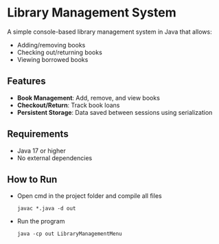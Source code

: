 # Library Management System
A simple console-based library management system in Java that allows:
* Adding/removing books
* Checking out/returning books
* Viewing borrowed books

## Features
- **Book Management**: Add, remove, and view books
- **Checkout/Return**: Track book loans
- **Persistent Storage**: Data saved between sessions using serialization

## Requirements
* Java 17 or higher
* No external dependencies

## How to Run
* Open cmd in the project folder and compile all files
  ```
  javac *.java -d out
  ```
* Run the program
  ```
  java -cp out LibraryManagementMenu
  ```
   
